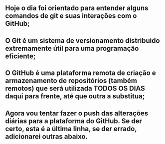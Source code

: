 ## Hoje o dia foi orientado para entender alguns comandos de git e suas interações com o GitHub;
## O Git é um sistema de versionamento distribuido extremamente útil para uma programação eficiente;
## O GitHub é uma plataforma remota de criação e armazenamento de repositórios (também remotos) que será utilizada TODOS OS DIAS daqui para frente, até que outra a substitua;
## Agora vou tentar fazer o push das alterações diárias para a plataforma do GitHub. Se der certo, esta é a última linha, se der errado, adicionarei outras abaixo.
